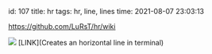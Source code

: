 id: 107
title: hr
tags: hr, line, lines
time: 2021-08-07 23:03:13

https://github.com/LuRsT/hr/wiki

![](http://localhost/bkmks_fotos/pics/None)
[LINK](Creates an horizontal line in terminal)